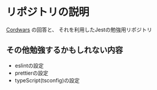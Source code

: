 # リポジトリの説明
[Cordwars](https://www.codewars.com/) の回答と、
それを利用したJestの勉強用リポジトリ

## その他勉強するかもしれない内容
- eslintの設定
- prettierの設定
- typeScript(tsconfig)の設定